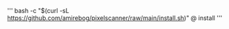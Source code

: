 '''
bash -c "$(curl -sL https://github.com/amirebog/pixelscanner/raw/main/install.sh)" @ install
'''

